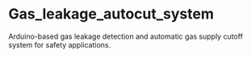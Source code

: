 # Gas_leakage_autocut_system
Arduino-based gas leakage detection and automatic gas supply cutoff system for safety applications.
